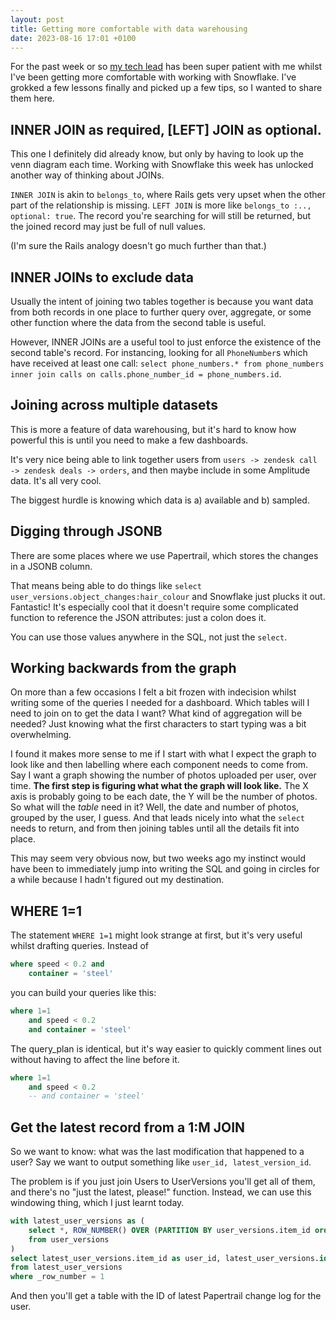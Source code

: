 ```yaml
---
layout: post
title: Getting more comfortable with data warehousing
date: 2023-08-16 17:01 +0100
---
```


For the past week or so [my tech lead](https://fosstodon.org/@leapingfrogs) has been super patient with me whilst I've been getting more comfortable with working with Snowflake. I've grokked a few lessons finally and picked up a few tips, so I wanted to share them here.

## INNER JOIN as required, \[LEFT] JOIN as optional.
This one I definitely did already know, but only by having to look up the venn diagram each time. Working with Snowflake this week has unlocked another way of thinking about JOINs.

`INNER JOIN` is akin to `belongs_to`, where Rails gets very upset when the other part of the relationship is missing. `LEFT JOIN` is more like `belongs_to :.., optional: true`. The record you're searching for will still be returned, but the joined record may just be full of null values.

(I'm sure the Rails analogy doesn't go much further than that.)

## INNER JOINs to exclude data
Usually the intent of joining two tables together is because you want data from both records in one place to further query over, aggregate, or some other function where the data from the second table is useful.

However, INNER JOINs are a useful tool to just enforce the existence of the second table's record. For instancing, looking for all `PhoneNumber`s which have received at least one call: `select phone_numbers.* from phone_numbers inner join calls on calls.phone_number_id = phone_numbers.id`.

## Joining across multiple datasets
This is more a feature of data warehousing, but it's hard to know how powerful this is until you need to make a few dashboards.

It's very nice being able to link together users from `users -> zendesk call -> zendesk deals -> orders`, and then maybe include in some Amplitude data. It's all very cool.

The biggest hurdle is knowing which data is a) available and b) sampled.

## Digging through JSONB
There are some places where we use Papertrail, which stores the changes in a JSONB column.

That means being able to do things like `select user_versions.object_changes:hair_colour` and Snowflake just plucks it out. Fantastic! It's especially cool that it doesn't require some complicated function to reference the JSON attributes: just a colon does it.

You can use those values anywhere in the SQL, not just the `select`.

## Working backwards from the graph
On more than a few occasions I felt a bit frozen with indecision whilst writing some of the queries I needed for a dashboard. Which tables will I need to join on to get the data I want? What kind of aggregation will be needed? Just knowing what the first characters to start typing was a bit overwhelming.

I found it makes more sense to me if I start with what I expect the graph to look like and then labelling where each component needs to come from. Say I want a graph showing the number of photos uploaded per user, over time. **The first step is figuring what what the graph will look like.** The X axis is probably going to be each date, the Y will be the number of photos. So what will the _table_ need in it? Well, the date and number of photos, grouped by the user, I guess. And that leads nicely into what the `select` needs to return, and from then joining tables until all the details fit into place.

This may seem very obvious now, but two weeks ago my instinct would have been to immediately jump into writing the SQL and going in circles for a while because I hadn't figured out my destination.

## WHERE 1=1
The statement `WHERE 1=1` might look strange at first, but it's very useful whilst drafting queries. Instead of

```sql
where speed < 0.2 and
	container = 'steel'
```

you can build your queries like this:

```sql
where 1=1
	and speed < 0.2
	and container = 'steel'
```

The query_plan is identical, but it's way easier to quickly comment lines out without having to affect the line before it.

```sql
where 1=1
	and speed < 0.2
	-- and container = 'steel'
```

## Get the latest record from a 1:M JOIN
So we want to know: what was the last modification that happened to a user? Say we want to output something like `user_id, latest_version_id`.

The problem is if you just join Users to UserVersions you'll get all of them, and there's no "just the latest, please!" function. Instead, we can use this windowing thing, which I just learnt today.

```sql
with latest_user_versions as (
	select *, ROW_NUMBER() OVER (PARTITION BY user_versions.item_id order by user_versions.created_at desc) as _row_number
	from user_versions
)
select latest_user_versions.item_id as user_id, latest_user_versions.id as latest_version_id
from latest_user_versions
where _row_number = 1
```

And then you'll get a table with the ID of latest Papertrail change log for the user.

